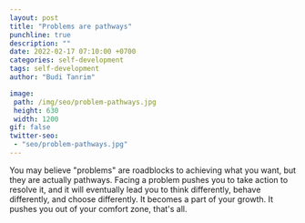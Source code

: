 ```yaml
---
layout: post
title: "Problems are pathways"
punchline: true
description: ""
date: 2022-02-17 07:10:00 +0700
categories: self-development
tags: self-development
author: "Budi Tanrim"

image:
 path: /img/seo/problem-pathways.jpg
 height: 630
 width: 1200
gif: false
twitter-seo: 
 - "seo/problem-pathways.jpg"
---
```


You may believe "problems" are roadblocks to achieving what you want, but they are actually pathways. Facing a problem pushes you to take action to resolve it, and it will eventually lead you to think differently, behave differently, and choose differently. It becomes a part of your growth. It pushes you out of your comfort zone, that's all.

